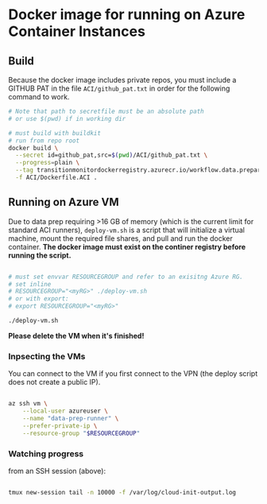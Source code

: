 # Docker image for running on Azure Container Instances

## Build

Because the docker image includes private repos, you must include a GITHUB PAT in the file `ACI/github_pat.txt` in order for the following command to work.

```sh
# Note that path to secretfile must be an absolute path 
# or use $(pwd) if in working dir

# must build with buildkit
# run from repo root
docker build \
  --secret id=github_pat,src=$(pwd)/ACI/github_pat.txt \
  --progress=plain \
  --tag transitionmonitordockerregistry.azurecr.io/workflow.data.preparation_aci \
  -f ACI/Dockerfile.ACI . 

```

## Running on Azure VM

Due to data prep requiring >16 GB of memory (which is the current limit for standard ACI runners), `deploy-vm.sh` is a script that will initialize a virtual machine, mount the required file shares, and pull and run the docker container.
**The docker image must exist on the continer registry before running the script.**

```sh

# must set envvar RESOURCEGROUP and refer to an exisitng Azure RG.
# set inline
# RESOURCEGROUP="<myRG>" ./deploy-vm.sh
# or with export:
# export RESOURCEGROUP="<myRG>"

./deploy-vm.sh

```

**Please delete the VM when it's finished!**

### Inpsecting the VMs

You can connect to the VM if you first connect to the VPN (the deploy script does not create a public IP).

```sh

az ssh vm \
    --local-user azureuser \
    --name "data-prep-runner" \
    --prefer-private-ip \
    --resource-group "$RESOURCEGROUP"

```

### Watching progress

from an SSH session (above):

```sh

tmux new-session tail -n 10000 -f /var/log/cloud-init-output.log

```
